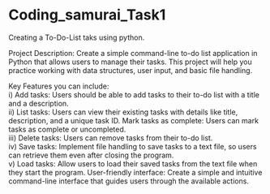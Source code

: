# Coding_samurai_Task1
Creating a To-Do-List taks using python.

Project Description: 
  Create a simple command-line to-do list application in Python that allows users to manage their tasks. This project will help you practice working with data structures, user input, and basic file handling.  
  
Key Features you can include:  
  i) Add tasks: 
      Users should be able to add tasks to their to-do list with a title and a description.  
  ii) List tasks: 
      Users can view their existing tasks with details like title, description, and a unique task ID.  Mark tasks as complete: Users can mark tasks as complete or uncompleted.     
  iii) Delete tasks: 
      Users can remove tasks from their to-do list.  
  iv) Save tasks: 
      Implement file handling to save tasks to a text file, so users can retrieve them even after closing the program.  
  v) Load tasks: 
      Allow users to load their saved tasks from the text file when they start the program.  User-friendly interface: Create a simple and intuitive command-line interface that guides users through the available actions. 
